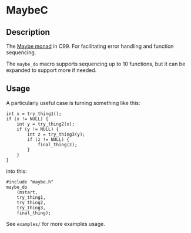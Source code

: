# MaybeC

## Description

The [Maybe monad](https://en.wikipedia.org/wiki/Monad_(functional_programming)#The_Maybe_monad) in C99. For facilitating error handling and function sequencing.

The `maybe_do` macro supports sequencing up to 10 functions, but it can be expanded to support more if needed.

## Usage

A particularly useful case is turning something like this:

```
int x = try_thing1();
if (x != NULL) {
    int y = try_thing2(x);
    if (y != NULL) {
        int z = try_thing3(y);
        if (z != NULL) {
            final_thing(z);
        }
    }
}
```

into this:

```
#include "maybe.h"
maybe_do
    (mstart,
    try_thing1,
    try_thing2,
    try_thing3,
    final_thing);
```

See `examples/` for more examples usage.